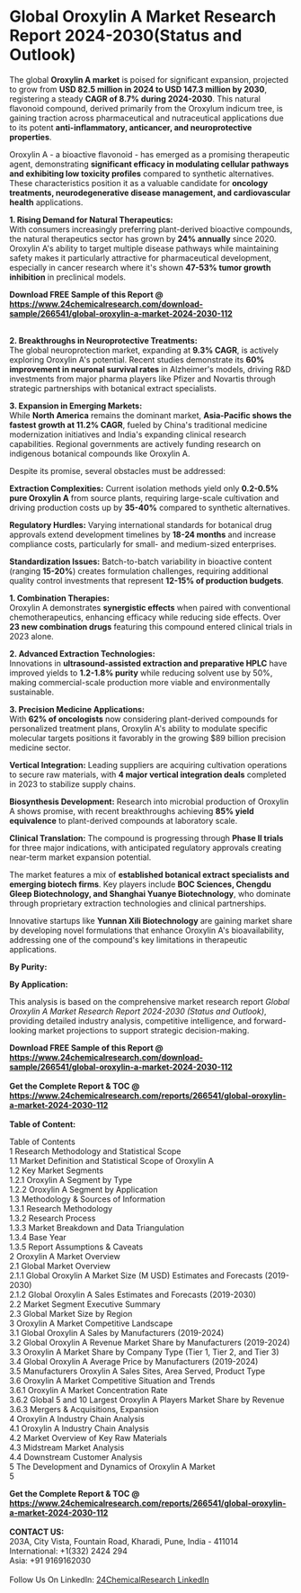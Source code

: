 <h1>Global Oroxylin A Market Research Report 2024-2030(Status and Outlook)</h1><p>The global <strong>Oroxylin A market</strong> is poised for significant expansion, projected to grow from <strong>USD 82.5 million in 2024 to USD 147.3 million by 2030</strong>, registering a steady <strong>CAGR of 8.7% during 2024-2030</strong>. This natural flavonoid compound, derived primarily from the Oroxylum indicum tree, is gaining traction across pharmaceutical and nutraceutical applications due to its potent <strong>anti-inflammatory, anticancer, and neuroprotective properties</strong>.</p><p>Oroxylin A - a bioactive flavonoid - has emerged as a promising therapeutic agent, demonstrating <strong>significant efficacy in modulating cellular pathways and exhibiting low toxicity profiles</strong> compared to synthetic alternatives. These characteristics position it as a valuable candidate for <strong>oncology treatments, neurodegenerative disease management, and cardiovascular health</strong> applications.</p><p><strong>1. Rising Demand for Natural Therapeutics:</strong><br>
With consumers increasingly preferring plant-derived bioactive compounds, the natural therapeutics sector has grown by <strong>24% annually</strong> since 2020. Oroxylin A's ability to target multiple disease pathways while maintaining safety makes it particularly attractive for pharmaceutical development, especially in cancer research where it's shown <strong>47-53% tumor growth inhibition</strong> in preclinical models.</p><div><b>Download FREE Sample of this Report @ 
            <a href="https://www.24chemicalresearch.com/download-sample/266541/global-oroxylin-a-market-2024-2030-112">
            https://www.24chemicalresearch.com/download-sample/266541/global-oroxylin-a-market-2024-2030-112</a></b></div><br><p><strong>2. Breakthroughs in Neuroprotective Treatments:</strong><br>
The global neuroprotection market, expanding at <strong>9.3% CAGR</strong>, is actively exploring Oroxylin A's potential. Recent studies demonstrate its <strong>60% improvement in neuronal survival rates</strong> in Alzheimer's models, driving R&amp;D investments from major pharma players like Pfizer and Novartis through strategic partnerships with botanical extract specialists.</p><p><strong>3. Expansion in Emerging Markets:</strong><br>
While <strong>North America</strong> remains the dominant market, <strong>Asia-Pacific shows the fastest growth at 11.2% CAGR</strong>, fueled by China's traditional medicine modernization initiatives and India's expanding clinical research capabilities. Regional governments are actively funding research on indigenous botanical compounds like Oroxylin A.</p><p>Despite its promise, several obstacles must be addressed:</p><p><strong>Extraction Complexities:</strong> Current isolation methods yield only <strong>0.2-0.5% pure Oroxylin A</strong> from source plants, requiring large-scale cultivation and driving production costs up by <strong>35-40%</strong> compared to synthetic alternatives.</p><p><strong>Regulatory Hurdles:</strong> Varying international standards for botanical drug approvals extend development timelines by <strong>18-24 months</strong> and increase compliance costs, particularly for small- and medium-sized enterprises.</p><p><strong>Standardization Issues:</strong> Batch-to-batch variability in bioactive content (ranging <strong>15-20%</strong>) creates formulation challenges, requiring additional quality control investments that represent <strong>12-15% of production budgets</strong>.</p><p><strong>1. Combination Therapies:</strong><br>
Oroxylin A demonstrates <strong>synergistic effects</strong> when paired with conventional chemotherapeutics, enhancing efficacy while reducing side effects. Over <strong>23 new combination drugs</strong> featuring this compound entered clinical trials in 2023 alone.</p><p><strong>2. Advanced Extraction Technologies:</strong><br>
Innovations in <strong>ultrasound-assisted extraction and preparative HPLC</strong> have improved yields to <strong>1.2-1.8% purity</strong> while reducing solvent use by 50%, making commercial-scale production more viable and environmentally sustainable.</p><p><strong>3. Precision Medicine Applications:</strong><br>
With <strong>62% of oncologists</strong> now considering plant-derived compounds for personalized treatment plans, Oroxylin A's ability to modulate specific molecular targets positions it favorably in the growing $89 billion precision medicine sector.</p><p><strong>Vertical Integration:</strong> Leading suppliers are acquiring cultivation operations to secure raw materials, with <strong>4 major vertical integration deals</strong> completed in 2023 to stabilize supply chains.</p><p><strong>Biosynthesis Development:</strong> Research into microbial production of Oroxylin A shows promise, with recent breakthroughs achieving <strong>85% yield equivalence</strong> to plant-derived compounds at laboratory scale.</p><p><strong>Clinical Translation:</strong> The compound is progressing through <strong>Phase II trials</strong> for three major indications, with anticipated regulatory approvals creating near-term market expansion potential.</p><p>The market features a mix of <strong>established botanical extract specialists and emerging biotech firms</strong>. Key players include <strong>BOC Sciences, Chengdu Gleep Biotechnology, and Shanghai Yuanye Biotechnology</strong>, who dominate through proprietary extraction technologies and clinical partnerships.</p><p>Innovative startups like <strong>Yunnan Xili Biotechnology</strong> are gaining market share by developing novel formulations that enhance Oroxylin A's bioavailability, addressing one of the compound's key limitations in therapeutic applications.</p><p><strong>By Purity:</strong></p><p><strong>By Application:</strong></p><p>This analysis is based on the comprehensive market research report <em>Global Oroxylin A Market Research Report 2024-2030 (Status and Outlook)</em>, providing detailed industry analysis, competitive intelligence, and forward-looking market projections to support strategic decision-making.</p><div><b>Download FREE Sample of this Report @ 
            <a href="https://www.24chemicalresearch.com/download-sample/266541/global-oroxylin-a-market-2024-2030-112">
            https://www.24chemicalresearch.com/download-sample/266541/global-oroxylin-a-market-2024-2030-112</a></b></div><br><div><b>Get the Complete Report & TOC @ 
            <a href="https://www.24chemicalresearch.com/reports/266541/global-oroxylin-a-market-2024-2030-112">
            https://www.24chemicalresearch.com/reports/266541/global-oroxylin-a-market-2024-2030-112</a></b></div><br>
            <b>Table of Content:</b><p>Table of Contents<br />
1 Research Methodology and Statistical Scope<br />
1.1 Market Definition and Statistical Scope of Oroxylin A<br />
1.2 Key Market Segments<br />
1.2.1 Oroxylin A Segment by Type<br />
1.2.2 Oroxylin A Segment by Application<br />
1.3 Methodology & Sources of Information<br />
1.3.1 Research Methodology<br />
1.3.2 Research Process<br />
1.3.3 Market Breakdown and Data Triangulation<br />
1.3.4 Base Year<br />
1.3.5 Report Assumptions & Caveats<br />
2 Oroxylin A Market Overview<br />
2.1 Global Market Overview<br />
2.1.1 Global Oroxylin A Market Size (M USD) Estimates and Forecasts (2019-2030)<br />
2.1.2 Global Oroxylin A Sales Estimates and Forecasts (2019-2030)<br />
2.2 Market Segment Executive Summary<br />
2.3 Global Market Size by Region<br />
3 Oroxylin A Market Competitive Landscape<br />
3.1 Global Oroxylin A Sales by Manufacturers (2019-2024)<br />
3.2 Global Oroxylin A Revenue Market Share by Manufacturers (2019-2024)<br />
3.3 Oroxylin A Market Share by Company Type (Tier 1, Tier 2, and Tier 3)<br />
3.4 Global Oroxylin A Average Price by Manufacturers (2019-2024)<br />
3.5 Manufacturers Oroxylin A Sales Sites, Area Served, Product Type<br />
3.6 Oroxylin A Market Competitive Situation and Trends<br />
3.6.1 Oroxylin A Market Concentration Rate<br />
3.6.2 Global 5 and 10 Largest Oroxylin A Players Market Share by Revenue<br />
3.6.3 Mergers & Acquisitions, Expansion<br />
4 Oroxylin A Industry Chain Analysis<br />
4.1 Oroxylin A Industry Chain Analysis<br />
4.2 Market Overview of Key Raw Materials<br />
4.3 Midstream Market Analysis<br />
4.4 Downstream Customer Analysis<br />
5 The Development and Dynamics of Oroxylin A Market <br />
5</p><div><b>Get the Complete Report & TOC @ 
            <a href="https://www.24chemicalresearch.com/reports/266541/global-oroxylin-a-market-2024-2030-112">
            https://www.24chemicalresearch.com/reports/266541/global-oroxylin-a-market-2024-2030-112</a></b></div><br><b>CONTACT US:</b><br>
            203A, City Vista, Fountain Road, Kharadi, Pune, India - 411014<br>
            International: +1(332) 2424 294<br>
            Asia: +91 9169162030 <br><br>
            Follow Us On LinkedIn: <a href="https://www.linkedin.com/company/24chemicalresearch/">24ChemicalResearch LinkedIn</a>